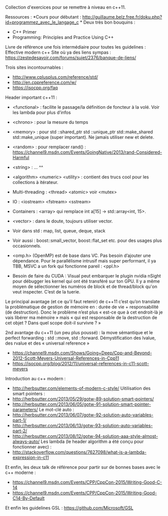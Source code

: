 Collection d'exercices pour se remettre à niveau en c++11.

Ressources :
*Cours pour débutant : http://guillaume.belz.free.fr/doku.php?id=programmez_avec_le_langage_c *
Deux très bon bouquins :
- C++ Primer
- Programming: Principles and Practice Using C++

Livre de référence une fois intermédiaire pour toutes les guidelines : Effective modern c++
Site où ya des liens sympas : https://zestedesavoir.com/forums/sujet/2376/banque-de-liens/


Trois sites incontournables :
- http://www.cplusplus.com/reference/std/
- http://en.cppreference.com/w/
- https://isocpp.org/faq
 
 
Header important c++11 :
- &lt;functional&gt; : facilite le passage/la définition de foncteur à la volé.  Voir les lambda pour plus d’infos
- &lt;chrono&gt; : pour la mesure du temps
- &lt;memory&gt; : pour std ::shared_ptr std ::unique_ptr std::make_shared std::make_unique (super important). Ne jamais utiliser new et delete.
- &lt;random&gt; : pour remplacer rand() : https://channel9.msdn.com/Events/GoingNative/2013/rand-Considered-Harmful
- &lt;string&gt; : … ^^
- &lt;algorithm&gt; &lt;numeric&gt; &lt;utility&gt; : contient des trucs cool pour les collections à itérateur.

- Multi-threading : &lt;thread&gt; &lt;atomic&gt; voir &lt;mutex&gt;
- IO : &lt;iostream&gt; &lt;fstream&gt; &lt;sstream&gt;
- Containers : &lt;array&gt; qui remplace int a[15] -&gt; std::array&lt;int, 15&gt;.
- &lt;vector&gt; : dans le doute, toujours utiliser vector.
- Voir dans std : map, list, queue, deque, stack
- Voir aussi : boost::small_vector, boost::flat_set etc. pour des usages plus occasionnels.
 
- &lt;omp.h&gt; (OpenMP) est de base dans VC. Pas besoin d’ajouter une dépendance.
Pour le parallélisme intrusif mais super performant, il ya TBB, MSVC a un fork qui fonctionne pareil : &lt;ppl.h&gt;
- Besoin de faire du CUDA : Visual peut embarquer le plugin nvidia nSight pour débugger les kernel qui ont été transféré sur ton GPU. Il y a même moyen de sélectionner les numéros de block et de thread/block qu'on veut inspecter. C’est de la tuerie.
 
 
Le  principal avantage (et ce qu’il faut retenir) de c++11 c’est qu’on translate la problématique de gestion de mémoire en : durée de vie + responsabilité (de destruction).
Donc le problème n’est plus « est-ce que à cet endroit-là je vais libérer ma mémoire » mais « qui est responsable de la destruction de cet objet ? Dans quel scope doit-il survivre ? »
 
2nd avantage du c++11 (un peu plus poussé) : la move sémantique et le perfect forwarding : std ::move, std ::forward. Démystification des lvalue, des rvalue et des « universal reference »
- https://channel9.msdn.com/Shows/Going+Deep/Cpp-and-Beyond-2012-Scott-Meyers-Universal-References-in-Cpp11
- https://isocpp.org/blog/2012/11/universal-references-in-c11-scott-meyers
 
Introduction au c++ modern :
- http://herbsutter.com/elements-of-modern-c-style/
Uitilisation des smart pointers :
- http://herbsutter.com/2013/05/29/gotw-89-solution-smart-pointers/
- http://herbsutter.com/2013/06/05/gotw-91-solution-smart-pointer-parameters/
Le mot-clé auto :
- http://herbsutter.com/2013/06/07/gotw-92-solution-auto-variables-part-1/
- http://herbsutter.com/2013/06/13/gotw-93-solution-auto-variables-part-2/
- http://herbsutter.com/2013/08/12/gotw-94-solution-aaa-style-almost-always-auto/
Les lambda (le header algorithm a été conçu pour fonctionner avec) :
- http://stackoverflow.com/questions/7627098/what-is-a-lambda-expression-in-c11
 
Et enfin, les deux talk de référence pour partir sur de bonnes bases avec le c++ moderne :
- https://channel9.msdn.com/Events/CPP/CppCon-2015/Writing-Good-C-14
- https://channel9.msdn.com/Events/CPP/CppCon-2015/Writing-Good-C14-By-Default

Et enfin les guidelines GSL : https://github.com/Microsoft/GSL
